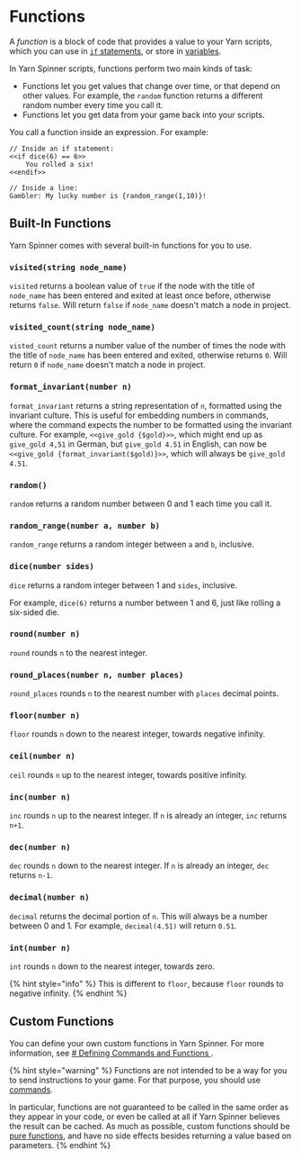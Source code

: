 # Functions

A _function_ is a block of code that provides a value to your Yarn scripts, which you can use in [`if` statements](flow-control.md), or store in [variables](logic-and-variables.md).

In Yarn Spinner scripts, functions perform two main kinds of task:

* Functions let you get values that change over time, or that depend on other values. For example, the `random` function returns a different random number every time you call it.
* Functions let you get data from your game back into your scripts.

You call a function inside an expression. For example:

```yarn
// Inside an if statement:
<<if dice(6) == 6>>
    You rolled a six!
<<endif>>

// Inside a line:
Gambler: My lucky number is {random_range(1,10)}!
```

## Built-In Functions

Yarn Spinner comes with several built-in functions for you to use.

### `visited(string node_name)`

`visited` returns a boolean value of `true` if the node with the title of `node_name` has been entered and exited at least once before, otherwise returns `false`. Will return `false` if `node_name` doesn't match a node in project.

### `visited_count(string node_name)`

`visted_count` returns a number value of the number of times the node with the title of `node_name` has been entered and exited, otherwise returns `0`. Will return `0` if `node_name` doesn't match a node in project.

### `format_invariant(number n)`

`format_invariant` returns a string representation of `n`, formatted using the invariant culture. This is useful for embedding numbers in commands, where the command expects the number to be formatted using the invariant culture. For example, `<<give_gold {$gold}>>`, which might end up as `give_gold 4,51` in German, but `give_gold 4.51` in English, can now be `<<give_gold {format_invariant($gold)}>>`, which will always be `give_gold 4.51`.

### `random()`

`random` returns a random number between 0 and 1 each time you call it.

### `random_range(number a, number b)`

`random_range` returns a random integer between `a` and `b`, inclusive.

### `dice(number sides)`

`dice` returns a random integer between 1 and `sides`, inclusive.

For example, `dice(6)` returns a number between 1 and 6, just like rolling a six-sided die.

### `round(number n)`

`round` rounds `n` to the nearest integer.

### `round_places(number n, number places)`

`round_places` rounds `n` to the nearest number with `places` decimal points.

### `floor(number n)`

`floor` rounds `n` down to the nearest integer, towards negative infinity.

### `ceil(number n)`

`ceil` rounds `n` up to the nearest integer, towards positive infinity.

### `inc(number n)`

`inc` rounds `n` up to the nearest integer. If `n` is already an integer, `inc` returns `n+1`.

### `dec(number n)`

`dec` rounds `n` down to the nearest integer. If `n` is already an integer, `dec` returns `n-1`.

### `decimal(number n)`

`decimal` returns the decimal portion of `n`. This will always be a number between 0 and 1. For example, `decimal(4.51)` will return `0.51`.

### `int(number n)`

`int` rounds `n` down to the nearest integer, towards zero.

{% hint style="info" %}
This is different to `floor`, because `floor` rounds to negative infinity.
{% endhint %}

## Custom Functions

You can define your own custom functions in Yarn Spinner. For more information, see [# Defining Commands and Functions ](../../using-yarnspinner-with-unity/creating-commands-functions.md).

{% hint style="warning" %}
Functions are not intended to be a way for you to send instructions to your game. For that purpose, you should use [commands](commands.md).

In particular, functions are not guaranteed to be called in the same order as they appear in your code, or even be called at all if Yarn Spinner believes the result can be cached. As much as possible, custom functions should be [pure functions](https://en.wikipedia.org/wiki/Pure\_function), and have no side effects besides returning a value based on parameters.
{% endhint %}
